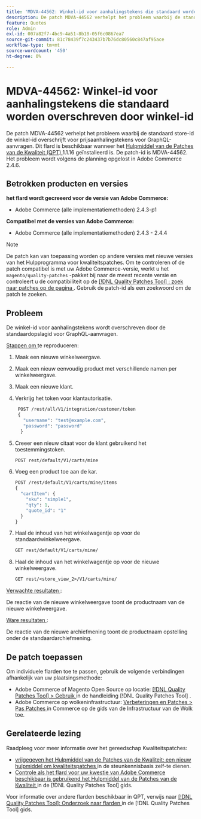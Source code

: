 ```yaml
---
title: 'MDVA-44562: Winkel-id voor aanhalingstekens die standaard worden overschreven door winkel-id'
description: De patch MDVA-44562 verhelpt het probleem waarbij de standaard store-id de winkel-id overschrijft voor prijsaanhalingstekens voor GraphQL-aanvragen. Deze patch is beschikbaar wanneer [Quality Patches Tool (QPT)] (https://experienceleague.adobe.com/en/docs/commerce-knowledge-base/kb/announcements/commerce-announcements/magento-quality-patches-released-new-tool-to-self-serve-quality-patches) 1.1.16 is geïnstalleerd. De patch-id is MDVA-44562. Het probleem wordt volgens de planning opgelost in Adobe Commerce 2.4.6.
feature: Quotes
role: Admin
exl-id: 007a82f7-4bc9-4a51-8b18-05f6c0867ea7
source-git-commit: 81c78439f7c243437b7b76dc80560c847af95ace
workflow-type: tm+mt
source-wordcount: '450'
ht-degree: 0%

---
```


# MDVA-44562: Winkel-id voor aanhalingstekens die standaard worden overschreven door winkel-id

De patch MDVA-44562 verhelpt het probleem waarbij de standaard store-id de winkel-id overschrijft voor prijsaanhalingstekens voor GraphQL-aanvragen. Dit flard is beschikbaar wanneer het [ Hulpmiddel van de Patches van de Kwaliteit (QPT) ](https://experienceleague.adobe.com/en/docs/commerce-knowledge-base/kb/announcements/commerce-announcements/magento-quality-patches-released-new-tool-to-self-serve-quality-patches) 1.1.16 geïnstalleerd is. De patch-id is MDVA-44562. Het probleem wordt volgens de planning opgelost in Adobe Commerce 2.4.6.

## Betrokken producten en versies

**het flard wordt gecreeerd voor de versie van Adobe Commerce:**

* Adobe Commerce (alle implementatiemethoden) 2.4.3-p1

**Compatibel met de versies van Adobe Commerce:**

* Adobe Commerce (alle implementatiemethoden) 2.4.3 - 2.4.4

>[!NOTE]
>
>De patch kan van toepassing worden op andere versies met nieuwe versies van het Hulpprogramma voor kwaliteitspatches. Om te controleren of de patch compatibel is met uw Adobe Commerce-versie, werkt u het `magento/quality-patches` -pakket bij naar de meest recente versie en controleert u de compatibiliteit op de [[!DNL Quality Patches Tool] : zoek naar patches op de pagina ](https://experienceleague.adobe.com/en/docs/commerce-knowledge-base/kb/announcements/commerce-announcements/magento-quality-patches-released-new-tool-to-self-serve-quality-patches) . Gebruik de patch-id als een zoekwoord om de patch te zoeken.

## Probleem

De winkel-id voor aanhalingstekens wordt overschreven door de standaardopslagid voor GraphQL-aanvragen.

<u> Stappen om </u> te reproduceren:

1. Maak een nieuwe winkelweergave.
1. Maak een nieuw eenvoudig product met verschillende namen per winkelweergave.
1. Maak een nieuwe klant.
1. Verkrijg het token voor klantautorisatie.

   ```GraphQL
    POST /rest/all/V1/integration/customer/token
    {
      "username": "test@example.com",
      "password": "password"
     }
   ```

1. Creeer een nieuw citaat voor de klant gebruikend het toestemmingstoken.

   ```GraphQL
   POST rest/default/V1/carts/mine
   ```

1. Voeg een product toe aan de kar.

   ```GraphQL
   POST /rest/default/V1/carts/mine/items
   {
     "cartItem": {
       "sku": "simple1",
       "qty": 1,
       "quote_id": "1"
     }
   }
   ```

1. Haal de inhoud van het winkelwagentje op voor de standaardwinkelweergave.

   ```GraphQL
   GET rest/default/V1/carts/mine/
   ```

1. Haal de inhoud van het winkelwagentje op voor de nieuwe winkelweergave.

   ```GraphQL
   GET rest/<store_view_2>/V1/carts/mine/
   ```

<u> Verwachte resultaten </u>:

De reactie van de nieuwe winkelweergave toont de productnaam van de nieuwe winkelweergave.

<u> Ware resultaten </u>:

De reactie van de nieuwe archiefmening toont de productnaam opstelling onder de standaardarchiefmening.

## De patch toepassen

Om individuele flarden toe te passen, gebruik de volgende verbindingen afhankelijk van uw plaatsingsmethode:

* Adobe Commerce of Magento Open Source op locatie: [[!DNL Quality Patches Tool]  > Gebruik ](/help/tools/quality-patches-tool/usage.md) in de handleiding [!DNL Quality Patches Tool] .
* Adobe Commerce op wolkeninfrastructuur: [ Verbeteringen en Patches > Pas Patches ](https://experienceleague.adobe.com/docs/commerce-cloud-service/user-guide/develop/upgrade/apply-patches.html) in Commerce op de gids van de Infrastructuur van de Wolk toe.

## Gerelateerde lezing

Raadpleeg voor meer informatie over het gereedschap Kwaliteitspatches:

* [ vrijgegeven het Hulpmiddel van de Patches van de Kwaliteit: een nieuw hulpmiddel om kwaliteitspatches ](https://experienceleague.adobe.com/en/docs/commerce-knowledge-base/kb/announcements/commerce-announcements/magento-quality-patches-released-new-tool-to-self-serve-quality-patches) in de steunkennisbasis zelf-te dienen.
* [ Controle als het flard voor uw kwestie van Adobe Commerce beschikbaar is gebruikend het Hulpmiddel van de Patches van de Kwaliteit ](/help/tools/quality-patches-tool/patches-available-in-qpt/check-patch-for-magento-issue-with-magento-quality-patches.md) in de [!DNL Quality Patches Tool] gids.

Voor informatie over andere flarden beschikbaar in QPT, verwijs naar [[!DNL Quality Patches Tool]: Onderzoek naar flarden ](https://experienceleague.adobe.com/tools/commerce-quality-patches/index.html) in de [!DNL Quality Patches Tool] gids.
